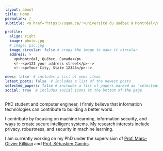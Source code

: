 ```yaml
---
layout: about
title: Home
permalink: /
subtitle: <a href='https://uqam.ca/'>Université du Québec à Montréal</a>

profile:
  align: right
  image: photo.jpg
  # image: pic.jpg
  image_circular: false # crops the image to make it circular
  address: >
    <p>Montréal, Québec, Canada</p>
    <!--<p>123 your address street</p>-->
    <!--<p>Your City, State 12345</p>-->

news: false  # includes a list of news items
latest_posts: false  # includes a list of the newest posts
selected_papers: false # includes a list of papers marked as "selected={true}"
social: true  # includes social icons at the bottom of the page
---
```


PhD student and computer engineer, I firmly believe that information technologies can contribute to building a better world. 

I contribute by focusing on machine learning, information security, and ways to create secure intelligent systems. My research interests include privacy, robustness, and security in machine learning.

I am currently working on my PhD under the supervision of [Prof. Marc-Olivier Killijian](https://kirija.github.io/) and [Prof. Sébastien Gambs](https://professeurs.uqam.ca/professeur/gambs.sebastien/).
